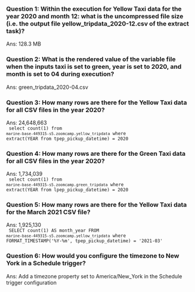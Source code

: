 ### Question 1: Within the execution for Yellow Taxi data for the year 2020 and month 12: what is the uncompressed file size (i.e. the output file yellow_tripdata_2020-12.csv of the extract task)?
Ans: 128.3 MB

### Question 2: What is the rendered value of the variable file when the inputs taxi is set to green, year is set to 2020, and month is set to 04 during execution? 
Ans: green_tripdata_2020-04.csv

### Question 3: How many rows are there for the Yellow Taxi data for all CSV files in the year 2020? 
Ans: 24,648,663 <br/>
<code>
select count(1) from `marine-base-449315-s5.zoomcamp.yellow_tripdata` where extract(YEAR from tpep_pickup_datetime) = 2020
</code>

### Question 4: How many rows are there for the Green Taxi data for all CSV files in the year 2020? <br/>
Ans: 1,734,039 <br/>
<code>
select count(1) from `marine-base-449315-s5.zoomcamp.green_tripdata` where extract(YEAR from lpep_pickup_datetime) = 2020
</code>

### Question 5: How many rows are there for the Yellow Taxi data for the March 2021 CSV file? <br/>
Ans: 1,925,130 <br/>
<code>
SELECT count(1) AS month_year
FROM `marine-base-449315-s5.zoomcamp.yellow_tripdata`
where FORMAT_TIMESTAMP('%Y-%m', tpep_pickup_datetime) = '2021-03'
</code>

### Question 6: How would you configure the timezone to New York in a Schedule trigger? <br/>
Ans: Add a timezone property set to America/New_York in the Schedule trigger configuration
